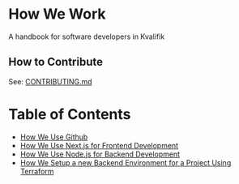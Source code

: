 # How We Work
A handbook for software developers in Kvalifik

## How to Contribute
See: [CONTRIBUTING.md](CONTRIBUTING.md)

# Table of Contents
- [How We Use Github](how-we-use-github.md)
- [How We Use Next.js for Frontend Development](how-we-use-nextjs.md)
- [How We Use Node.js for Backend Development](how-we-use-nodejs.md)
- [How We Setup a new Backend Environment for a Project Using Terraform](how-we-setup-a-new-backend-environment-for-a-project-using-terraform.md)
